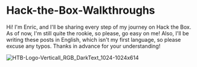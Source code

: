 # Hack-the-Box-Walkthroughs

Hi! I'm Enric, and I'll be sharing every step of my journey on Hack the Box. As of now, I'm still quite the rookie, so please, go easy on me! Also, I'll be writing these posts in English, which isn't my first language, so please excuse any typos. Thanks in advance for your understanding!

![HTB-Logo-Verticall_RGB_DarkText_1024-1024x614](https://github.com/Warrior9912/Hack-the-Box-Walkthroughs/assets/34217036/946d621d-b8f1-46db-b925-23b213dbf2b6)


